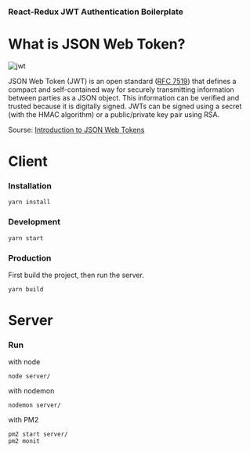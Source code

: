 ### React-Redux JWT Authentication Boilerplate

# What is JSON Web Token?
![jwt](https://cdn.auth0.com/content/jwt/jwt-diagram.png)

JSON Web Token (JWT) is an open standard ([RFC 7519](https://tools.ietf.org/html/rfc7519)) that defines a compact and self-contained way for securely transmitting information between parties as a JSON object. This information can be verified and trusted because it is digitally signed. JWTs can be signed using a secret (with the HMAC algorithm) or a public/private key pair using RSA.

Sourse: [Introduction to JSON Web Tokens](https://jwt.io/introduction/)

# Client
### Installation
```
yarn install
```

### Development
```
yarn start
```

### Production

First build the project, then run the server.
```
yarn build
```

# Server

### Run
with node
```
node server/
```

with nodemon
```
nodemon server/
```

with PM2
```
pm2 start server/
pm2 monit
```

